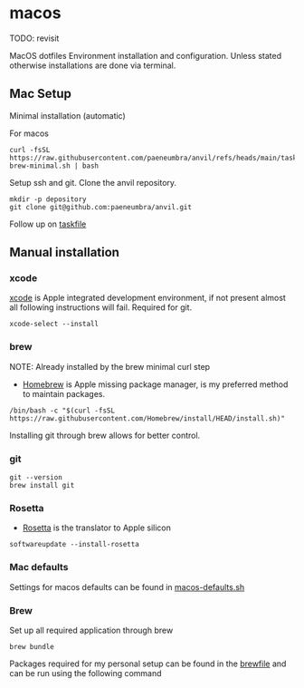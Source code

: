 # macos

TODO: revisit

MacOS dotfiles
Environment installation and configuration.
Unless stated otherwise installations are done via terminal.

## Mac Setup

Minimal installation (automatic)

For macos

```shell
curl -fsSL https://raw.githubusercontent.com/paeneumbra/anvil/refs/heads/main/taskfiles/scripts/00-brew-minimal.sh | bash
```

Setup ssh and git.
Clone the anvil repository.

```shell
mkdir -p depository
git clone git@github.com:paeneumbra/anvil.git
```

Follow up on [taskfile](/taskfiles/taskfile.macos.yml)

## Manual installation

### xcode

[xcode](https://developer.apple.com/xcode/) is Apple integrated development environment, if not present almost all
following instructions will fail.
Required for git.

```shell
xcode-select --install
```

### brew

NOTE: Already installed by the brew minimal curl step

- [Homebrew](https://brew.sh/) is Apple missing package manager, is my preferred method to maintain packages.

```shell
/bin/bash -c "$(curl -fsSL https://raw.githubusercontent.com/Homebrew/install/HEAD/install.sh)"
```

Installing git through brew allows for better control.

### git

```shell
git --version
brew install git
```

### Rosetta

- [Rosetta](https://developer.apple.com/documentation/apple-silicon/about-the-rosetta-translation-environment) is the
  translator to Apple silicon

```shell
softwareupdate --install-rosetta
```

### Mac defaults

Settings for macos defaults can be found in [macos-defaults.sh](../taskfiles/scripts/99-macos-defaults.sh)

### Brew

Set up all required application through brew

```shell
brew bundle
```

Packages required for my personal setup can be found in the [brewfile](../taskfiles/scripts/Brewfile) and can be run using the following command

